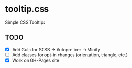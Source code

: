 # tooltip.css
Simple CSS Tooltips

## TODO
- [x] Add Gulp for SCSS -> Autoprefixer -> Minify
- [ ] Add classes for opt-in changes (orientation, triangle, etc.)
- [x] Work on GH-Pages site
